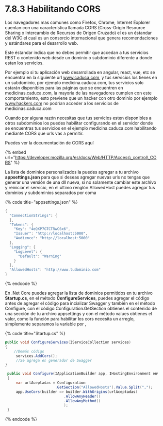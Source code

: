 # 7.8.3 Habilitando CORS

Los navegadores mas comunes como Firefox, Chrome, Internet Explorer cuentan con una característica llamada CORS \(Cross-Origin Resource Sharing o Intercambio de Recursos de Origen Cruzado\) el es un éstandar del  W3C el cual es un consorcio internacional  que genera recomendaciones y estándares para el desarrollo web.

Este éstandar indica que no debes permitir que accedan a tus servicios REST o contenido web desde un dominio o subdominio diferente a donde estan los servicios.

Por ejemplo si tu aplicación web desarrollada en angular, react, vue, etc se encuentra en la siguiente url www.caduca.com, y tus servicios los tienes en un subdominio, por ejemplo medicina.caduca.com, tus servicios solo estarán disponibles para las páginas que se encuentren en medicinas.caduca.com, la mayoría de las navegadores cumplen con este comportamiento, esto previene que un hacker con otro dominio por ejemplo www.hackers.com no podrían acceder a los servicios de medicinas.caduca.com

 Cuando por alguna razón necesitas que tus servicios esten disponibles a otros subdominios los puedes habilitar configurando en el servidor donde se encuentras tus servicios en el ejemplo medicina.caduca.com habilitando mediante CORS que urls vas a permitir.

Puedes ver la documentación de CORS aquí

{% embed url="https://developer.mozilla.org/es/docs/Web/HTTP/Access\_control\_CORS" %}

La lista de dominios personalizados la puedes agregar a tu archivo **appsettings.json** para que si deseas agregar nuevas urls no tengas que generar una versión de una dll nueva, si no solamente cambiar este archivo y reiniciar el servicio, en el último renglón AllowedHost puedes agregar tus dominios y subdominios separados por coma

{% code title="appsettings.json" %}
```csharp
{
  "ConnectionStrings": {
  },
  "Tokens": {
    "Key": "4eQXP7GTCTRwC6x6",
    "Issuer": "http://localhost:5000",
    "Audience": "http://localhost:5000"
  },
  "Logging": {
    "LogLevel": {
      "Default": "Warning"
    }
  },
  "AllowedHosts": "http://www.tudominio.com"
}
```
{% endcode %}

En .Net Core puedes agregar la lista de dominios permitidos en tu archivo **Startup.cs**, en el método **ConfigureServices**, puedes agregar el código antes de agregar el código para incializar Swagger y también en el método Configure, con el código Configuration.GetSection obtienes el contenido de una sección de tu archivo appsettings y con el método values obtienes el valor, como la función para habilitar los cors necesita un arreglo, simplemente separamos la variable por , 

{% code title="Startup.cs" %}
```csharp
public void ConfigureServices(IServiceCollection services)
{
    //Demás código
     services.AddCors();
     //Se agrega en generador de Swagger           
}

 public void Configure(IApplicationBuilder app, IHostingEnvironment env)
 {
     var urlAceptadas = Configuration
                       .GetSection("AllowedHosts").Value.Split(",");
     app.UseCors(builder => builder.WithOrigins(urlAceptadas)
                           .AllowAnyHeader()
                           .AllowAnyMethod()
                           );
 }
```
{% endcode %}


